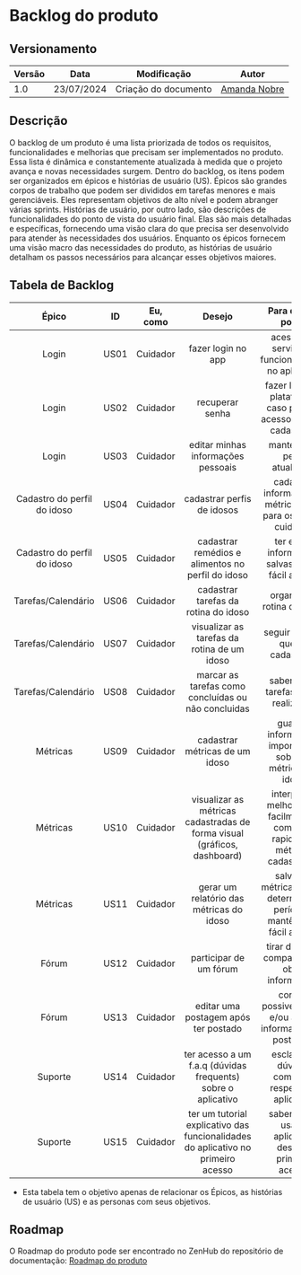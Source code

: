 # Backlog do produto

## Versionamento
| Versão | Data | Modificação | Autor |
|--|--|--|--|
|1.0| 23/07/2024 | Criação do documento |[Amanda Nobre](https://github.com/AmandaNbr) |

## Descrição

O backlog de um produto é uma lista priorizada de todos os requisitos, funcionalidades e melhorias que precisam ser implementados no produto. Essa lista é dinâmica e constantemente atualizada à medida que o projeto avança e novas necessidades surgem. Dentro do backlog, os itens podem ser organizados em épicos e histórias de usuário (US). Épicos são grandes corpos de trabalho que podem ser divididos em tarefas menores e mais gerenciáveis. Eles representam objetivos de alto nível e podem abranger várias sprints. Histórias de usuário, por outro lado, são descrições de funcionalidades do ponto de vista do usuário final. Elas são mais detalhadas e específicas, fornecendo uma visão clara do que precisa ser desenvolvido para atender às necessidades dos usuários. Enquanto os épicos fornecem uma visão macro das necessidades do produto, as histórias de usuário detalham os passos necessários para alcançar esses objetivos maiores.

## Tabela de Backlog

|            Épico            |  ID  | Eu, como |                                      Desejo                                      |                                Para que eu possa                               |
|:---------------------------:|:----:|:--------:|:--------------------------------------------------------------------------------:|:------------------------------------------------------------------------------:|
|            Login            | US01 | Cuidador | fazer login no app                                                               | acessar os serviços e funcionalidades no aplicativo                            |
|            Login            | US02 | Cuidador | recuperar senha                                                                  | fazer login na plataforma, caso perca o acesso a senha cadastrada              |
|            Login            | US03 | Cuidador | editar minhas informações pessoais                                               | manter meu perfil atualizado                                                   |
| Cadastro do perfil do idoso | US04 | Cuidador | cadastrar perfis de idosos                                                       | cadastrar informações e métricas para para os idosos cuidados                  |
| Cadastro do perfil do idoso | US05 | Cuidador | cadastrar remédios e alimentos no perfil do idoso                                | ter essas informações salvas e com fácil acesso                                |
|      Tarefas/Calendário     | US06 | Cuidador | cadastrar tarefas da rotina do idoso                                             | organizar a rotina do idoso                                                    |
|      Tarefas/Calendário     | US07 | Cuidador | visualizar as tarefas da rotina de um idoso                                      | seguir a rotina que foi cadastrada                                             |
|      Tarefas/Calendário     | US08 | Cuidador | marcar as tarefas como concluídas ou não concluidas                              | saber quais tarefas foram realizadas                                           |
|           Métricas          | US09 | Cuidador | cadastrar métricas de um idoso                                                   | guardar informações importantes sobre as métricas do idoso                     |
|           Métricas          | US10 | Cuidador | visualizar as métricas cadastradas de forma visual (gráficos, dashboard)         | interpretar melhor, mais facilmente e com mais rapidez as métricas cadastradas |
|           Métricas          | US11 | Cuidador | gerar um relatório das métricas do idoso                                         | salvar as métricas de um determinado período e mantê-la de fácil acesso        |
|            Fórum            | US12 | Cuidador | participar de um fórum                                                           | tirar dúvidas, compartilhar e obter informações                                |
|            Fórum            | US13 | Cuidador | editar uma postagem após ter postado                                             | corrigir possiveis erros e/ou alterar informações da postagem                  |
|           Suporte           | US14 | Cuidador | ter acesso a um f.a.q (dúvidas frequents) sobre o aplicativo                     | esclarecer dúvidas comuns a respeito do aplicativo                             |
|           Suporte           | US15 | Cuidador | ter um tutorial explicativo das funcionalidades do aplicativo no primeiro acesso | saber como usar o aplicativo desde o primeiro acesso                           |

* Esta tabela tem o objetivo apenas de relacionar os Épicos, as histórias de usuário (US) e as personas com seus objetivos.

## Roadmap

O Roadmap do produto pode ser encontrado no ZenHub do repositório de documentação: [Roadmap do produto](https://github.com/fga-eps-mds/2024-1-GEROcuidado-Doc#workspaces/2024-1-gerocuidado-doc-660827e5fa3f1738008c4f67/roadmap)